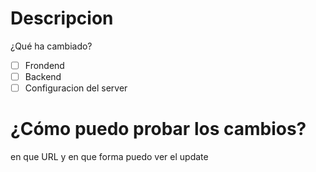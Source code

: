 # Descripcion
¿Qué ha cambiado?

- [ ] Frondend
- [ ] Backend
- [ ] Configuracion del server

# ¿Cómo puedo probar los cambios?
en que URL y en que forma puedo ver el update

